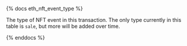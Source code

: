 {% docs eth_nft_event_type %}

The type of NFT event in this transaction. The only type currently in this table is `sale`, but more will be added over time. 

{% enddocs %}